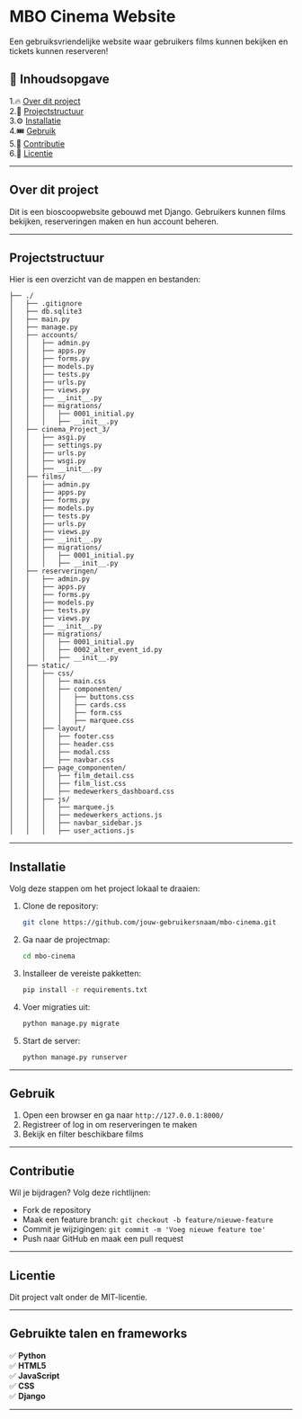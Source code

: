 # MBO Cinema Website
Een gebruiksvriendelijke website waar gebruikers films kunnen bekijken en tickets kunnen reserveren!

## 📌 Inhoudsopgave  
1.🔥 [Over dit project](#over-dit-project)  
2.📁 [Projectstructuur](#projectstructuur)  
3.⚙️ [Installatie](#installatie)  
4.🎟️ [Gebruik](#gebruik)  
5.🤝 [Contributie](#contributie)  
6.📜 [Licentie](#licentie)

---

## Over dit project
Dit is een bioscoopwebsite gebouwd met Django. Gebruikers kunnen films bekijken, reserveringen maken en hun account beheren.

---

## Projectstructuur
Hier is een overzicht van de mappen en bestanden:

```plaintext
├── ./
│   ├── .gitignore
│   ├── db.sqlite3
│   ├── main.py
│   ├── manage.py
│   ├── accounts/
│   │   ├── admin.py
│   │   ├── apps.py
│   │   ├── forms.py
│   │   ├── models.py
│   │   ├── tests.py
│   │   ├── urls.py
│   │   ├── views.py
│   │   ├── __init__.py
│   │   ├── migrations/
│   │   │   ├── 0001_initial.py
│   │   │   ├── __init__.py
│   ├── cinema_Project_3/
│   │   ├── asgi.py
│   │   ├── settings.py
│   │   ├── urls.py
│   │   ├── wsgi.py
│   │   ├── __init__.py
│   ├── films/
│   │   ├── admin.py
│   │   ├── apps.py
│   │   ├── forms.py
│   │   ├── models.py
│   │   ├── tests.py
│   │   ├── urls.py
│   │   ├── views.py
│   │   ├── __init__.py
│   │   ├── migrations/
│   │   │   ├── 0001_initial.py
│   │   │   ├── __init__.py
│   ├── reserveringen/
│   │   ├── admin.py
│   │   ├── apps.py
│   │   ├── forms.py
│   │   ├── models.py
│   │   ├── tests.py
│   │   ├── views.py
│   │   ├── __init__.py
│   │   ├── migrations/
│   │   │   ├── 0001_initial.py
│   │   │   ├── 0002_alter_event_id.py
│   │   │   ├── __init__.py
│   ├── static/
│   │   ├── css/
│   │   │   ├── main.css
│   │   │   ├── componenten/
│   │   │   │   ├── buttons.css
│   │   │   │   ├── cards.css
│   │   │   │   ├── form.css
│   │   │   │   ├── marquee.css
│   │   ├── layout/
│   │   │   ├── footer.css
│   │   │   ├── header.css
│   │   │   ├── modal.css
│   │   │   ├── navbar.css
│   │   ├── page_componenten/
│   │   │   ├── film_detail.css
│   │   │   ├── film_list.css
│   │   │   ├── medewerkers_dashboard.css
│   │   ├── js/
│   │   │   ├── marquee.js
│   │   │   ├── medewerkers_actions.js
│   │   │   ├── navbar_sidebar.js
│   │   │   ├── user_actions.js
```

---

## Installatie
Volg deze stappen om het project lokaal te draaien:

1. Clone de repository:
   ```sh
   git clone https://github.com/jouw-gebruikersnaam/mbo-cinema.git
   ```
2. Ga naar de projectmap:
   ```sh
   cd mbo-cinema
   ```
3. Installeer de vereiste pakketten:
   ```sh
   pip install -r requirements.txt
   ```
4. Voer migraties uit:
   ```sh
   python manage.py migrate
   ```
5. Start de server:
   ```sh
   python manage.py runserver
   ```

---

## Gebruik
1. Open een browser en ga naar `http://127.0.0.1:8000/`
2. Registreer of log in om reserveringen te maken
3. Bekijk en filter beschikbare films

---

## Contributie
Wil je bijdragen? Volg deze richtlijnen:
- Fork de repository
- Maak een feature branch: `git checkout -b feature/nieuwe-feature`
- Commit je wijzigingen: `git commit -m 'Voeg nieuwe feature toe'`
- Push naar GitHub en maak een pull request

---

## Licentie
Dit project valt onder de MIT-licentie.

---

## Gebruikte talen en frameworks
✅ **Python**  
✅ **HTML5**  
✅ **JavaScript**  
✅ **CSS**  
✅ **Django**  

---
